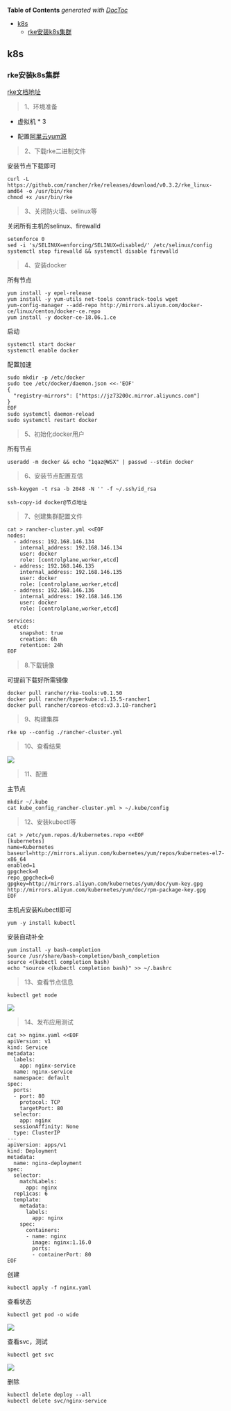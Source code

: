 <!-- START doctoc generated TOC please keep comment here to allow auto update -->
<!-- DON'T EDIT THIS SECTION, INSTEAD RE-RUN doctoc TO UPDATE -->
**Table of Contents**  *generated with [DocToc](https://github.com/thlorenz/doctoc)*

- [k8s](#k8s)
  - [rke安装k8s集群](#rke%E5%AE%89%E8%A3%85k8s%E9%9B%86%E7%BE%A4)

<!-- END doctoc generated TOC please keep comment here to allow auto update -->

## k8s

### rke安装k8s集群

[rke文档地址](https://rancher.com/docs/rancher/v2.x/en/installation/ha/)

> 1、环境准备

- 虚拟机 * 3

- 配置[阿里云yum源](https://www.cnblogs.com/-xuan/p/10674562.html)

> 2、下载rke二进制文件

安装节点下载即可

	curl -L https://github.com/rancher/rke/releases/download/v0.3.2/rke_linux-amd64 -o /usr/bin/rke
	chmod +x /usr/bin/rke

> 3、关闭防火墙、selinux等

关闭所有主机的selinux、firewalld

	setenforce 0
	sed -i 's/SELINUX=enforcing/SELINUX=disabled/' /etc/selinux/config
	systemctl stop firewalld && systemctl disable firewalld

> 4、安装docker

所有节点

	yum install -y epel-release
	yum install -y yum-utils net-tools conntrack-tools wget
	yum-config-manager --add-repo http://mirrors.aliyun.com/docker-ce/linux/centos/docker-ce.repo
	yum install -y docker-ce-18.06.1.ce

启动

	systemctl start docker
	systemctl enable docker

配置加速

	sudo mkdir -p /etc/docker
	sudo tee /etc/docker/daemon.json <<-'EOF'
	{
	  "registry-mirrors": ["https://jz73200c.mirror.aliyuncs.com"]
	}
	EOF
	sudo systemctl daemon-reload
	sudo systemctl restart docker

> 5、初始化docker用户

所有节点

	useradd -m docker && echo "1qaz@WSX" | passwd --stdin docker

> 6、安装节点配置互信

	ssh-keygen -t rsa -b 2048 -N '' -f ~/.ssh/id_rsa

	ssh-copy-id docker@节点地址

> 7、创建集群配置文件

	cat > rancher-cluster.yml <<EOF
	nodes:
	  - address: 192.168.146.134
	    internal_address: 192.168.146.134
	    user: docker
	    role: [controlplane,worker,etcd]
	  - address: 192.168.146.135
	    internal_address: 192.168.146.135
	    user: docker
	    role: [controlplane,worker,etcd]
	  - address: 192.168.146.136
	    internal_address: 192.168.146.136
	    user: docker
	    role: [controlplane,worker,etcd]
	
	services:
	  etcd:
	    snapshot: true
	    creation: 6h
	    retention: 24h
	EOF

> 8.下载镜像

可提前下载好所需镜像

	docker pull rancher/rke-tools:v0.1.50
	docker pull rancher/hyperkube:v1.15.5-rancher1
	docker pull rancher/coreos-etcd:v3.3.10-rancher1

> 9、构建集群

	rke up --config ./rancher-cluster.yml

> 10、查看结果

![](../images/rke-finish.png)

> 11、配置

主节点

	mkdir ~/.kube
	cat kube_config_rancher-cluster.yml > ~/.kube/config

> 12、安装kubectl等

	cat > /etc/yum.repos.d/kubernetes.repo <<EOF
	[kubernetes]
	name=Kubernetes
	baseurl=http://mirrors.aliyun.com/kubernetes/yum/repos/kubernetes-el7-x86_64
	enabled=1
	gpgcheck=0
	repo_gpgcheck=0
	gpgkey=http://mirrors.aliyun.com/kubernetes/yum/doc/yum-key.gpg
	http://mirrors.aliyun.com/kubernetes/yum/doc/rpm-package-key.gpg
	EOF

主机点安装Kubectl即可

	yum -y install kubectl

安装自动补全

	yum install -y bash-completion
	source /usr/share/bash-completion/bash_completion
	source <(kubectl completion bash)
	echo "source <(kubectl completion bash)" >> ~/.bashrc

> 13、查看节点信息

	kubectl get node

![](../images/k8s-node-info.png)

> 14、发布应用测试

	cat >> nginx.yaml <<EOF
	apiVersion: v1
	kind: Service
	metadata:
	  labels:
	    app: nginx-service
	  name: nginx-service
	  namespace: default
	spec:
	  ports:
	  - port: 80
	    protocol: TCP
	    targetPort: 80
	  selector:
	    app: nginx
	  sessionAffinity: None
	  type: ClusterIP
	---
	apiVersion: apps/v1
	kind: Deployment
	metadata:
	  name: nginx-deployment
	spec:
	  selector:
	    matchLabels:
	      app: nginx
	  replicas: 6
	  template:
	    metadata:
	      labels:
	        app: nginx
	    spec:
	      containers:
	      - name: nginx
	        image: nginx:1.16.0
	        ports:
	        - containerPort: 80
	EOF

创建

	kubectl apply -f nginx.yaml

查看状态
	
	kubectl get pod -o wide

![](../images/nginx-pod.png)

查看svc，测试

	kubectl get svc
	
![](../images/nginx-service.png)

删除

	kubectl delete deploy --all
	kubectl delete svc/nginx-service